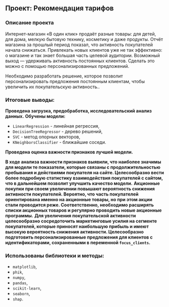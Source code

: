 ## Проект: Рекомендация тарифов

### Описание проекта

Интернет-магазин «В один клик» продаёт разные товары: для детей, для дома, мелкую бытовую технику, косметику и даже продукты. Отчёт магазина за прошлый период показал, что активность покупателей начала снижаться. Привлекать новых клиентов уже не так эффективно: о магазине и так знает большая часть целевой аудитории. Возможный выход — удерживать активность постоянных клиентов. Сделать это можно с помощью персонализированных предложений.

Необходимо разработать решение, которое позволит персонализировать предложения постоянным клиентам, чтобы увеличить их покупательскую активность..


### Итоговые выводы:
**Проведена загрузка, предобработка, исследовательский анализ данных.**
**Обучены модели:**
* `LinearRegression` - линейная регрессия,
* `DecisionTreeRegressor` - дерево решений,
* `SVC` - метод опорных векторов,
* `KNeighborsClassifier` - ближайшие соседи.

**Проведена оценка важности признаков лучшей модели.**

**В ходе анализа важности признаков выявили, что наиболее значимы для модели те показатели, которые связаны с продолжительностью пребывания и действиями покупателя на сайте. Целесообразно вести более подробную статистику взаимодействия покупателей с сайтом, что в дальнейшем позволит улучшить качество модели.**
**Акционные покупки при своем увеличении повышают вероятность снижения активности покупателей. Вероятно, что часть покупателей ориентирована именно на акционные товары, но при этом акции стали проводится реже. Соответственно, необходимо расширять списки акционных товаров и регулярно проводить новые акционные программы.**
**Для увеличения покупательской активности целесообразно сосредоточить маркетинговые усилия на сегменте покупателей, которые приносят наибольшую прибыль и имеют высокую вероятность снижения активности. Целесообразно подготовить персонализированные предложения для клиентов с идентификаторами, сохраненными в переменной `focus_clients`.**

### Использованы библиотеки и методы:
* `matplotlib`,
* `phik`,
* `numpy`,
* `pandas`,
* `scikit-learn`,
* `seaborn`,
* `shap`.
